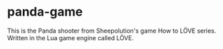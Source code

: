 # panda-game
This is the Panda shooter from Sheepolution's game How to LÖVE series. Written in the Lua game engine called LÖVE.
